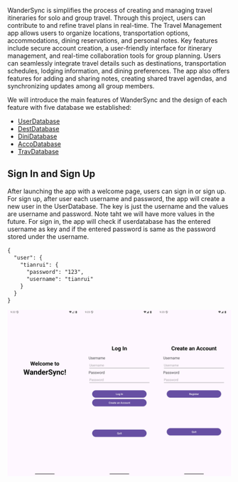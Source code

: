 WanderSync is simplifies the process of creating and managing travel itineraries 
for solo and group travel. Through this project, users can contribute to and 
refine travel plans in real-time. The Travel Management app allows users to 
organize locations, transportation options, accommodations, dining reservations, 
and personal notes.
Key features include secure account creation, a user-friendly interface for 
itinerary management, and real-time collaboration tools for group planning. 
Users can seamlessly integrate travel details such as destinations, 
transportation schedules, lodging information, and dining preferences. 
The app also offers features for adding and sharing notes, creating shared 
travel agendas, and synchronizing updates among all group members.  

We will introduce the main features of WanderSync and the design of each feature 
with five database we established:
- [UserDatabase](app/src/main/java/com/example/sprint1/model/UserDatabase.java)
- [DestDatabase](app/src/main/java/com/example/sprint1/model/DestDatabase.java)
- [DiniDatabase](app/src/main/java/com/example/sprint1/model/DiniDatabase.java)
- [AccoDatabase](app/src/main/java/com/example/sprint1/model/AccoDatabase.java)
- [TravDatabase](app/src/main/java/com/example/sprint1/model/TravDatabase.java)

## Sign In and Sign Up

After launching the app with a welcome page, users can sign in or sign up. 
For sign up, after user each username and password, the app will create a new
user in the UserDatabase. The key is just the username and the values are 
username and password. Note taht we will have more values in the future. 
For sign in, the app will check if userdatabase has the entered username as key 
and if the entered password is same as the password stored under the username. 

```
{
  "user": {
    "tianrui": {
      "password": "123",
      "username": "tianrui"
    }
  }
}
```

![1-1](assets/figure-1.jpg)